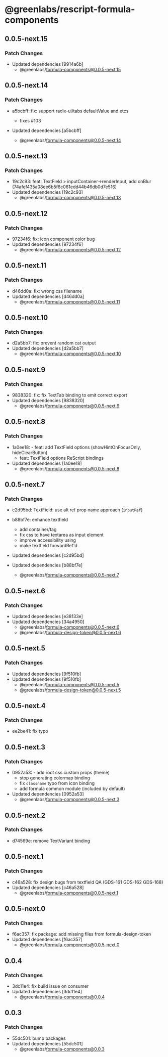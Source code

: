 # @greenlabs/rescript-formula-components

## 0.0.5-next.15

### Patch Changes

- Updated dependencies [9914a6b]
  - @greenlabs/formula-components@0.0.5-next.15

## 0.0.5-next.14

### Patch Changes

- a5bcbff: fix: support radix-ui/tabs defaultValue and etcs

  - fixes #103

- Updated dependencies [a5bcbff]
  - @greenlabs/formula-components@0.0.5-next.14

## 0.0.5-next.13

### Patch Changes

- 19c2c93: feat: TextField > inputContainer->renderInput, add onBlur (74afef435a08ee6b5f6c061edd44b46db0d7e516)
- Updated dependencies [19c2c93]
  - @greenlabs/formula-components@0.0.5-next.13

## 0.0.5-next.12

### Patch Changes

- 97234f6: fix: icon component color bug
- Updated dependencies [97234f6]
  - @greenlabs/formula-components@0.0.5-next.12

## 0.0.5-next.11

### Patch Changes

- d46dd0a: fix: wrong css filename
- Updated dependencies [d46dd0a]
  - @greenlabs/formula-components@0.0.5-next.11

## 0.0.5-next.10

### Patch Changes

- d2a5bb7: fix: prevent random cat output
- Updated dependencies [d2a5bb7]
  - @greenlabs/formula-components@0.0.5-next.10

## 0.0.5-next.9

### Patch Changes

- 9838320: fix: fix TextTab binding to emit correct export
- Updated dependencies [9838320]
  - @greenlabs/formula-components@0.0.5-next.9

## 0.0.5-next.8

### Patch Changes

- 1a0ee18: - feat: add TextField options (showHintOnFocusOnly, hideClearButton)
  - feat: TextField options ReScript bindings
- Updated dependencies [1a0ee18]
  - @greenlabs/formula-components@0.0.5-next.8

## 0.0.5-next.7

### Patch Changes

- c2d95bd: TextField: use alt ref prop name approach (`inputRef`)
- b88bf7e: enhance textfield

  - add container/tag
  - fix css to have textarea as input element
  - improve accessibility using <label />
  - make textfield forwardRef'd

- Updated dependencies [c2d95bd]
- Updated dependencies [b88bf7e]
  - @greenlabs/formula-components@0.0.5-next.7

## 0.0.5-next.6

### Patch Changes

- Updated dependencies [e38133e]
- Updated dependencies [34a4950]
  - @greenlabs/formula-components@0.0.5-next.6
  - @greenlabs/formula-design-token@0.0.5-next.6

## 0.0.5-next.5

### Patch Changes

- Updated dependencies [9f510fb]
- Updated dependencies [9f510fb]
  - @greenlabs/formula-components@0.0.5-next.5
  - @greenlabs/formula-design-token@0.0.5-next.5

## 0.0.5-next.4

### Patch Changes

- ee2be41: fix typo

## 0.0.5-next.3

### Patch Changes

- 0952a53: - add root css custom props (theme)
  - stop generating colormap binding
  - fix `classname` typo from icon binding
  - add formula common module (included by default)
- Updated dependencies [0952a53]
  - @greenlabs/formula-components@0.0.5-next.3

## 0.0.5-next.2

### Patch Changes

- d74569e: remove TextVariant binding

## 0.0.5-next.1

### Patch Changes

- c46a528: fix design bugs from textfield QA (GDS-161 GDS-162 GDS-168)
- Updated dependencies [c46a528]
  - @greenlabs/formula-components@0.0.5-next.1

## 0.0.5-next.0

### Patch Changes

- f6ac357: fix package: add missing files from formula-design-token
- Updated dependencies [f6ac357]
  - @greenlabs/formula-components@0.0.5-next.0

## 0.0.4

### Patch Changes

- 3dc11e4: fix build issue on consumer
- Updated dependencies [3dc11e4]
  - @greenlabs/formula-components@0.0.4

## 0.0.3

### Patch Changes

- 55dc501: bump packages
- Updated dependencies [55dc501]
  - @greenlabs/formula-components@0.0.3
